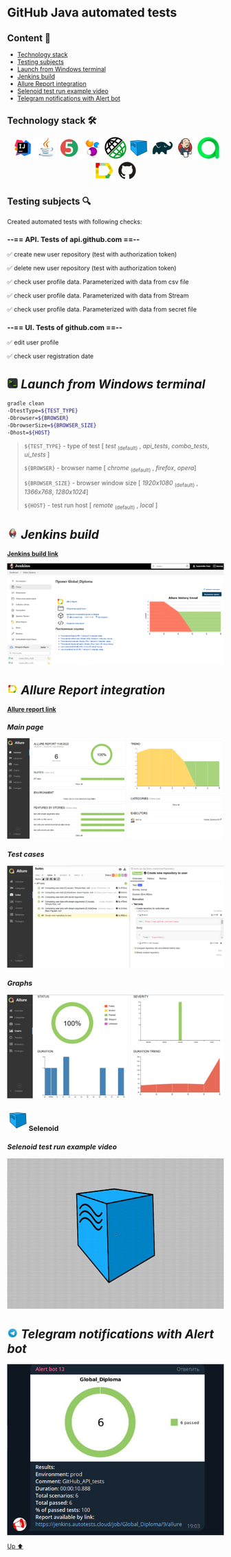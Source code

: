 # GitHub Java automated tests

<a name="up"></a>

## Content :bookmark_tabs:
* <a href="#stack">Technology stack</a>
* <a href="#objects">Testing subjects</a>
* <a href="#SystemProperty">Launch from Windows terminal</a>
* <a href="#Jenkins">Jenkins build</a>
* <a href="#AllureReport">Allure Report integration</a>
* <a href="#selenoid">Selenoid test run example video</a>
* <a href="#Telegram">Telegram notifications with Alert bot</a>



<a id="stack"></a>
## Technology stack :hammer_and_wrench:

<div align="center">
<a href="https://www.jetbrains.com/idea/"><img alt="InteliJ IDEA" height="50" src="images/technologies/intelij_idea.svg" width="50"/></a>
<a href="https://www.java.com/"><img alt="Java" height="50" src="images/technologies/java.svg" width="50"/></a>
<a href="https://junit.org/junit5/"><img alt="JUnit 5" height="50" src="images/technologies/junit5.svg" width="50"/></a>
<a href="https://selenide.org/"><img alt="Selenide" height="50" src="images/technologies/selenide.svg" width="50"/></a>
<a href="https://rest-assured.io/"><img alt="Rest Assured" height="50" src="images/technologies/rest_assured.png" width="50"/></a>
<a href="https://aerokube.com/selenoid/"><img alt="Selenoid" height="50" src="images/technologies/selenoid.svg" width="50"/></a>
<a href="https://gradle.org/"><img alt="Gradle" height="50" src="images/technologies/gradle.svg" width="50"/></a>
<a href="https://www.jenkins.io/"><img alt="Jenkins" height="50" src="images/technologies/jenkins.svg" width="50"/></a>
<a href="https://qameta.io/"><img alt="Allure TestOps" height="50" src="images/technologies/allure_testops.svg" width="50"/></a>
<a href="https://github.com/allure-framework/"><img alt="Allure" height="50" src="images/technologies/allure.svg" width="50"/></a>
<a href="https://github.com/"><img alt="GitHub" height="50" src="images/technologies/github.svg" width="50"/></a>
</div>



<a id="objects"></a>
## Testing subjects :mag:

Created automated tests with following checks:

### --== API. Tests of api.github.com ==--

:white_check_mark: create new user repository (test with authorization token)

:white_check_mark: delete new user repository (test with authorization token)

:white_check_mark: check user profile data. Parameterized with data from csv file

:white_check_mark: check user profile data. Parameterized with data from Stream

:white_check_mark: check user profile data. Parameterized with data from secret file

### --== UI. Tests of github.com ==--

:white_check_mark: edit user profile

:white_check_mark: check user registration date



<a id="SystemProperty"></a>
<h1 align="left">
<img src="images/technologies/terminale.png" width="25" height="25" alt="Jenkins"/>  <a name="Jenkins"><i>Launch from Windows terminal</i></a>
</h1>

```bash
gradle clean 
-DtestType=${TEST_TYPE}
-Dbrowser=${BROWSER}
-DbrowserSize=${BROWSER_SIZE}
-Dhost=${HOST}

```
> `${TEST_TYPE}` - type of test [ *test* <sub>(default)</sub> , *api_tests*, *combo_tests*, *ui_tests* ]
>
>
> `${BROWSER}` - browser name [ *chrome* <sub>(default)</sub> , *firefox*, *opera*]
>
> `${BROWSER_SIZE}` - browser window size  [ *1920x1080* <sub>(default)</sub> , *1366x768*, *1280x1024*]
>
> `${HOST}` - test run host [ *remote* <sub>(default)</sub> , *local* ]


<a id="Jenkins"></a>
<h1 align="left">
<img src="images/technologies/jenkins.svg" width="25" height="25" alt="Jenkins"/>  <a name="Jenkins"><i>Jenkins build</i></a>
</h1>

<a target="_blank" href="https://jenkins.autotests.cloud/job/Global_Diploma/">**Jenkins build link**</a>
<p align="center">  
<a href="https://jenkins.autotests.cloud/job/Global_Diploma/"><img src="images/screenshots/JenkinsBuildFull.png" alt="Jenkins"/></a>  
</p>

<h1 align="left">
<img src="images/technologies/allure.svg" width="25" height="25" alt="Allure_Report"/>  <a name="AllureReport"><i>Allure Report integration</i></a>
</h1>

<a target="_blank" href="https://jenkins.autotests.cloud/job/Global_Diploma/8/allure/">**Allure report link**</a>
<p align="center">  


### *Main page*

<p align="center">  
<img title="Allure Overview Dashboard" src="images/screenshots/AllureMain.png">  
</p>  

### *Test cases*

<p align="center">  
<img title="Allure Tests" src="images/screenshots/AllureReportTests.png">  
</p>

### *Graphs*

  <p align="center">  
<img title="Allure Graphics" src="images/screenshots/AllureReportGraphs.png">  
</p>

<a id="selenoid"></a>
### <img alt="Selenoid" height="50" src="images/technologies/selenoid.svg" width="50"/>Selenoid</a>

### *Selenoid test run example video*

<p align="center"> 
<img title="Browserstack Video" src="images/video/EditGitHubProfile.gif" width="550" height="350"  alt="video">   
</p>

<a id="Telegram"></a>
<h1 align="left">
<img src="images/technologies/telegram.svg" width="25" height="25"  alt="Allure"/> <a name="Telegram"><i>Telegram notifications with Alert bot</i></a>
</h1>

<p align="center">  
<img title="Telegram notifications" src="images/screenshots/TelegrammNotification.png">  
</p>

[Up ⬆](#up)



